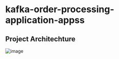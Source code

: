 # kafka-order-processing-application-appss


## Project Architechture


![image](https://github.com/user-attachments/assets/14e9fe6c-d7a9-448e-bf9d-f6fc6da66658)
